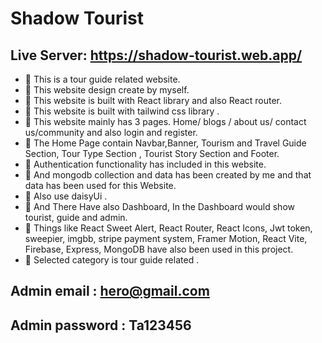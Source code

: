 # Shadow Tourist


## Live Server: https://shadow-tourist.web.app/
 
- 📝 This is a tour guide related website.
- 📝 This website design create by myself.
- 📝 This website is built with React library and also React router.
- 📝 This website is built with tailwind css library .
- 📝 This website mainly has 3 pages. Home/ blogs / about us/ contact us/community  and also login and register.
- 📝 The Home Page contain Navbar,Banner, Tourism and Travel Guide Section, Tour Type Section , Tourist Story Section and Footer.
- 📝  Authentication functionality has included in this website.
- 📝 And mongodb collection and data has been created by me and that data has been used for this Website.
- 📝 Also use daisyUi .
- 📝  And There Have also Dashboard, In the Dashboard would show  tourist, guide and admin.
- 📝  Things like React Sweet Alert, React Router, React Icons,  Jwt token,  sweepier, imgbb, stripe payment system,  Framer Motion, React Vite, Firebase, Express, MongoDB have also been used in this project.
- 📝 Selected category is tour guide related .

## Admin email : hero@gmail.com
## Admin password : Ta123456
